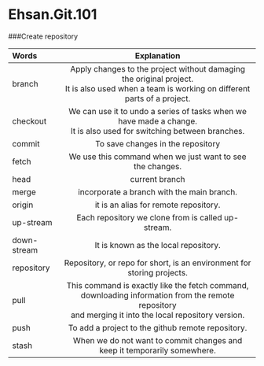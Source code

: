# Ehsan.Git.101

###Create repository


| Words | Explanation  |
| :------------ |:---------------:|
| branch | Apply changes to the project without damaging the original project.<br> It is also used when a team is working on different parts of a project.|
| checkout| We can use it to undo a series of tasks when we have made a change. <br> It is also used for switching between branches.|
| commit | To save changes in the repository        |
| fetch | We use this command when we just want to see the changes.|
| head | current branch       |
| merge | incorporate a branch with the main branch.|
| origin | it is an alias for remote repository.|
| up-stream | Each repository we clone from is called up-stream.|
| down-stream  | It is known as the local repository. |
| repository |Repository, or repo for short, is an environment for storing projects.|
| pull | This command is exactly like the fetch command, downloading information from the remote repository<br> and merging it into the local repository version.|
| push | To add a project to the github remote repository.|
| stash | When we do not want to commit changes and keep it temporarily somewhere.|
